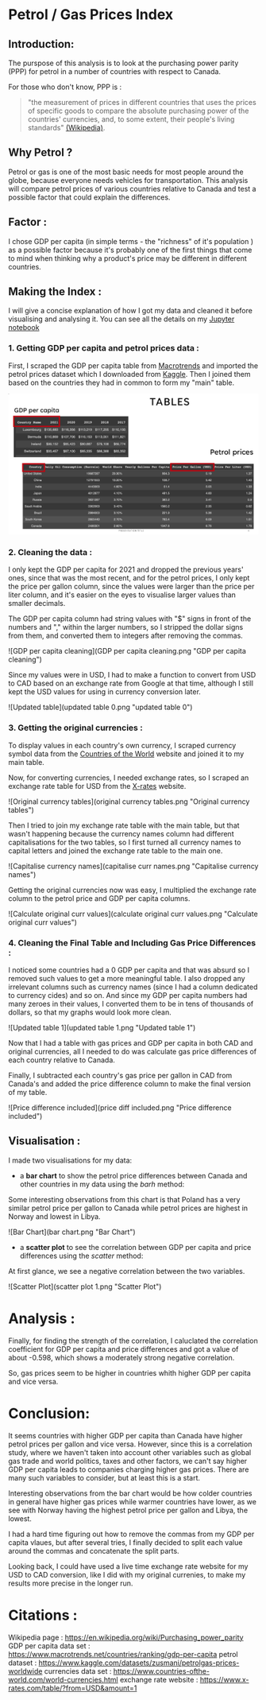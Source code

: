 # Petrol / Gas Prices Index


## Introduction:

The purspose of this analysis is to look at the purchasing power parity (PPP) for petrol in a number of countries with respect to Canada. 

For those who don't know, PPP is :
> "the measurement of prices in different countries that uses the prices of specific goods to compare the absolute purchasing power of the countries' currencies, and, to some extent, their people's living standards" [(Wikipedia)](https://en.wikipedia.org/wiki/Purchasing_power_parity). 


## Why Petrol ?

Petrol or gas is one of the most basic needs for most people around the globe, because everyone needs vehicles for transportation. This analysis will compare petrol prices of various countries relative to Canada and test a possible factor that could explain the differences.


## Factor :

I chose GDP per capita (in simple terms - the "richness" of it's population ) as a possible factor because it's probably one of the first things that come to mind when thinking why a product's price may be different in different countries.


## Making the Index :

I will give a concise explanation of how I got my data and cleaned it before visualising and analysing it. You can see all the details on my [Jupyter notebook](https://colab.research.google.com/drive/1pWbJ-hhp8Sj6IHdxImYj2M9-1FZseAs2#scrollTo=fux1Fx7dKFll) 

### 1. Getting GDP per capita and petrol prices data :

First, I scraped the GDP per capita table from [Macrotrends](https://www.macrotrends.net/countries/ranking/gdp-per-capita) and imported the petrol prices dataset which I downloaded from [Kaggle](https://www.kaggle.com/datasets/zusmani/petrolgas-prices-worldwide). Then I joined them  based on the countries they had in common to form my "main" table. 

![Tables](Tables.png)


### 2. Cleaning the data :

I only kept the GDP per capita for 2021 and dropped the previous years' ones, since that was the most recent, and for the petrol prices, I only kept the price per gallon column, since the values were larger than the price per liter column, and it's easier on the eyes to visualise larger values than smaller decimals. 

The GDP per capita column had string values with "$" signs in front of the numbers and "," within the larger numbers, so I stripped the dollar signs from them, and converted them to integers after removing the commas. 

![GDP per capita cleaning](GDP per capita cleaning.png "GDP per capita cleaning")

Since my values were in USD, I had to make a function to convert from USD to CAD based on an exchange rate from Google at that time, although I still kept the USD values for using in currency conversion later.

![Updated table](updated table 0.png "updated table 0")

### 3. Getting the original currencies :

To display values in each country's own currency, I scraped currency symbol data from the [Countries of the World](https://www.countries-ofthe-world.com/world-currencies.html) website and joined it to my main table. 

Now, for converting currencies, I needed exchange rates, so I scraped an exchange rate table for USD from the [X-rates](https://www.x-rates.com/table/?from=USD&amount=1) website.

![Original currency tables](original currency tables.png "Original currency tables")

Then I tried to join my exchange rate table with the main table, but that wasn't happening because the currency names column had different capitalisations for the two tables, so I first turned all currency names to capital letters and joined the exchange rate table to the main one. 

![Capitalise currency names](capitalise curr names.png "Capitalise currency names")

Getting the original currencies now was easy, I multiplied the exchange rate column to the petrol price and GDP per capita columns. 

![Calculate original curr values](calculate original curr values.png "Calculate original curr values")

### 4. Cleaning the Final Table and Including Gas Price Differences :

I noticed some countries had a 0 GDP per capita and that was absurd so I removed such values to get a more meaningful table. I also dropped any irrelevant columns such as currency names (since I had a column dedicated to currency cides) and so on. And since my GDP per capita numbers had many zeroes in their values, I converted them to be in tens of thousands of dollars, so that my graphs would look more clean. 

![Updated table 1](updated table 1.png "Updated table 1")

Now that I had a table with gas prices and GDP per capita in both CAD and original currencies, all I needed to do was calculate gas price differences of each country relative to Canada. 

Finally, I subtracted each country's gas price per gallon in CAD from Canada's and added the price difference column to make the final version of my table.

![Price difference included](price diff included.png "Price difference included")


## Visualisation :

I made two visualisations for my data:

* a **bar chart** to show the petrol price differences between Canada and other countries in my data using the *barh* method:

Some interesting observations from this chart is that Poland has a very similar petrol price per gallon to Canada while petrol prices are highest in Norway and lowest in Libya. 

![Bar Chart](bar chart.png "Bar Chart")

* a **scatter plot** to see the correlation between GDP per capita and price differences using the *scatter* method:

At first glance, we see a negative correlation between the two variables.

![Scatter Plot](scatter plot 1.png "Scatter Plot")

# Analysis :

Finally, for finding the strength of the correlation, I caluclated the correlation coefficient for GDP per capita and price differences and got a value of about -0.598, which shows a moderately strong negative correlation.

So, gas prices seem to be higher in countries whith higher GDP per capita and vice versa. 

# Conclusion:

It seems countries with higher GDP per capita than Canada have higher petrol prices per gallon and vice versa. However, since this is a correlation study, where we haven't taken into account other variables such as global gas trade and world politics, taxes and other factors, we can't say higher GDP per capita leads to companies charging higher gas prices. There are many such variables to consider, but at least this is a start.

Interesting observations from the bar chart would be how colder countries in general have higher gas prices while warmer countries have lower, as we see with Norway having the highest petrol price per gallon and Libya, the lowest. 

I had a hard time figuring out how to remove the commas from my GDP per capita vlaues, but after several tries, I finally decided to split each value around the commas and concatenate the split parts.

Looking back, I could have used a live time exchange rate website for my USD to CAD conversion, like I did with my original currenies, to make my results more precise in the longer run. 



# Citations :

Wikipedia page : https://en.wikipedia.org/wiki/Purchasing_power_parity
GDP per capita data set : https://www.macrotrends.net/countries/ranking/gdp-per-capita
petrol dataset : https://www.kaggle.com/datasets/zusmani/petrolgas-prices-worldwide
currencies data set : https://www.countries-ofthe-world.com/world-currencies.html
exchange rate website : https://www.x-rates.com/table/?from=USD&amount=1














